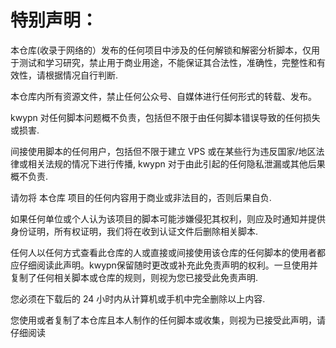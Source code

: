 # 特别声明：
本仓库(收录于网络的）发布的任何项目中涉及的任何解锁和解密分析脚本，仅用于测试和学习研究，禁止用于商业用途，不能保证其合法性，准确性，完整性和有效性，请根据情况自行判断.

本仓库内所有资源文件，禁止任何公众号、自媒体进行任何形式的转载、发布。

kwypn 对任何脚本问题概不负责，包括但不限于由任何脚本错误导致的任何损失或损害.

间接使用脚本的任何用户，包括但不限于建立 VPS 或在某些行为违反国家/地区法律或相关法规的情况下进行传播, kwypn 对于由此引起的任何隐私泄漏或其他后果概不负责.

请勿将 本仓库 项目的任何内容用于商业或非法目的，否则后果自负.

如果任何单位或个人认为该项目的脚本可能涉嫌侵犯其权利，则应及时通知并提供身份证明，所有权证明，我们将在收到认证文件后删除相关脚本.

任何人以任何方式查看此仓库的人或直接或间接使用该仓库的任何脚本的使用者都应仔细阅读此声明。kwypn保留随时更改或补充此免责声明的权利。一旦使用并复制了任何相关脚本或仓库的规则，则视为您已接受此免责声明.

您必须在下载后的 24 小时内从计算机或手机中完全删除以上内容. 

您使用或者复制了本仓库且本人制作的任何脚本或收集，则视为已接受此声明，请仔细阅读
